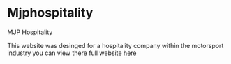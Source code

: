 # Mjphospitality
MJP Hospitality

This website was desinged for a hospitality company within the motorsport industry you can view there full website <a href="http://www.mjphospitality.co.uk"> here </a>

